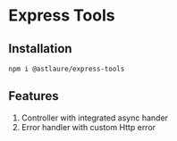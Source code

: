 # Express Tools

## Installation

`npm i @astlaure/express-tools`

## Features

1. Controller with integrated async hander
2. Error handler with custom Http error
